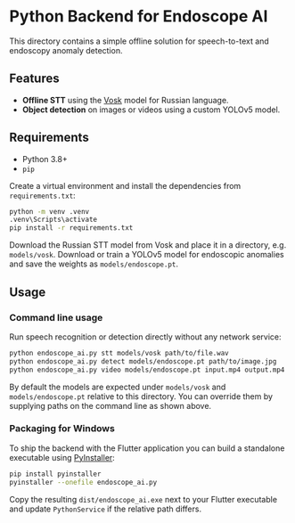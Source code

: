 # Python Backend for Endoscope AI

This directory contains a simple offline solution for speech-to-text and endoscopy anomaly detection.

## Features

- **Offline STT** using the [Vosk](https://alphacephei.com/vosk/) model for Russian language.
- **Object detection** on images or videos using a custom YOLOv5 model.

## Requirements

* Python 3.8+
* `pip`

Create a virtual environment and install the dependencies from
`requirements.txt`:

```bash
python -m venv .venv
.venv\Scripts\activate
pip install -r requirements.txt
```

Download the Russian STT model from Vosk and place it in a directory, e.g.
`models/vosk`. Download or train a YOLOv5 model for endoscopic anomalies and
save the weights as `models/endoscope.pt`.

## Usage

### Command line usage

Run speech recognition or detection directly without any network service:

```bash
python endoscope_ai.py stt models/vosk path/to/file.wav
python endoscope_ai.py detect models/endoscope.pt path/to/image.jpg
python endoscope_ai.py video models/endoscope.pt input.mp4 output.mp4
```

By default the models are expected under `models/vosk` and `models/endoscope.pt`
relative to this directory. You can override them by supplying paths on the
command line as shown above.

### Packaging for Windows

To ship the backend with the Flutter application you can build a standalone
executable using [PyInstaller](https://pyinstaller.org/):

```bash
pip install pyinstaller
pyinstaller --onefile endoscope_ai.py
```

Copy the resulting `dist/endoscope_ai.exe` next to your Flutter executable and
update `PythonService` if the relative path differs.
